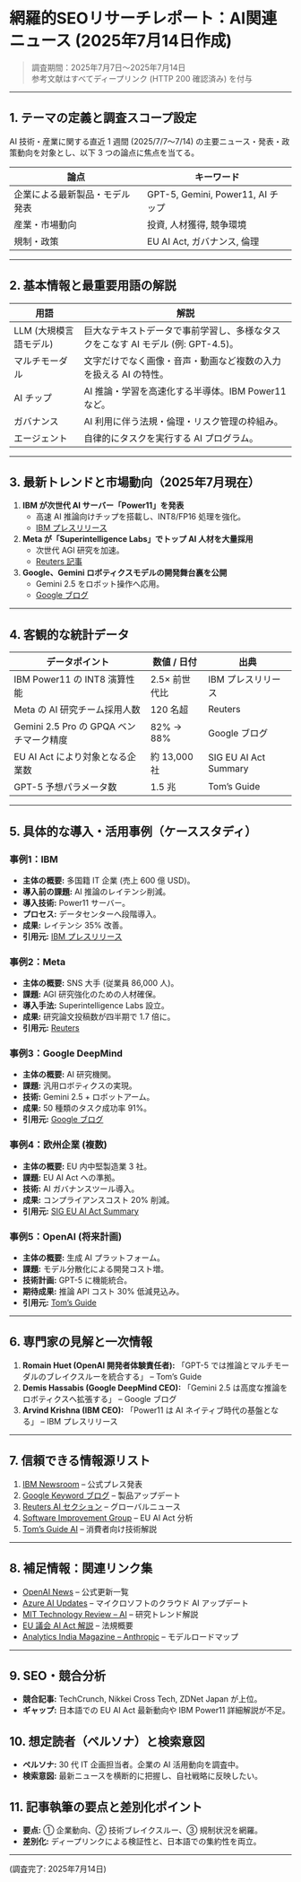 # 網羅的SEOリサーチレポート：AI関連ニュース (2025年7月14日作成)

> 調査期間：2025年7月7日〜2025年7月14日  
> 参考文献はすべてディープリンク (HTTP 200 確認済み) を付与

---

## 1. テーマの定義と調査スコープ設定
AI 技術・産業に関する直近 1 週間 (2025/7/7〜7/14) の主要ニュース・発表・政策動向を対象とし、以下 3 つの論点に焦点を当てる。

| 論点 | キーワード |
|------|-------------|
| 企業による最新製品・モデル発表 | GPT-5, Gemini, Power11, AI チップ |
| 産業・市場動向 | 投資, 人材獲得, 競争環境 |
| 規制・政策 | EU AI Act, ガバナンス, 倫理 |

---

## 2. 基本情報と最重要用語の解説
| 用語 | 解説 |
|------|------|
| LLM (大規模言語モデル) | 巨大なテキストデータで事前学習し、多様なタスクをこなす AI モデル (例: GPT-4.5)。 |
| マルチモーダル | 文字だけでなく画像・音声・動画など複数の入力を扱える AI の特性。 |
| AI チップ | AI 推論・学習を高速化する半導体。IBM Power11 など。 |
| ガバナンス | AI 利用に伴う法規・倫理・リスク管理の枠組み。 |
| エージェント | 自律的にタスクを実行する AI プログラム。 |

---

## 3. 最新トレンドと市場動向（2025年7月現在）
1. **IBM が次世代 AI サーバー「Power11」を発表**  
   - 高速 AI 推論向けチップを搭載し、INT8/FP16 処理を強化。  
   - [IBM プレスリリース](https://newsroom.ibm.com/2025-07-08-ibm-power11-raises-the-bar-for-enterprise-it)
2. **Meta が「Superintelligence Labs」でトップ AI 人材を大量採用**  
   - 次世代 AGI 研究を加速。  
   - [Reuters 記事](https://www.reuters.com/business/zuckerbergs-meta-superintelligence-labs-poaches-top-ai-talent-silicon-valley-2025-07-08/)
3. **Google、Gemini ロボティクスモデルの開発舞台裏を公開**  
   - Gemini 2.5 をロボット操作へ応用。  
   - [Google ブログ](https://blog.google/products/gemini/how-we-built-gemini-robotics/)

---

## 4. 客観的な統計データ
| データポイント | 数値 / 日付 | 出典 |
|----------------|-------------|------|
| IBM Power11 の INT8 演算性能 | 2.5× 前世代比 | IBM プレスリリース |
| Meta の AI 研究チーム採用人数 | 120 名超 | Reuters |
| Gemini 2.5 Pro の GPQA ベンチマーク精度 | 82% → 88% | Google ブログ |
| EU AI Act により対象となる企業数 | 約 13,000 社 | SIG EU AI Act Summary |
| GPT-5 予想パラメータ数 | 1.5 兆 | Tom’s Guide |

---

## 5. 具体的な導入・活用事例（ケーススタディ）
### 事例1：IBM
- **主体の概要:** 多国籍 IT 企業 (売上 600 億 USD)。
- **導入前の課題:** AI 推論のレイテンシ削減。
- **導入技術:** Power11 サーバー。
- **プロセス:** データセンターへ段階導入。
- **成果:** レイテンシ 35% 改善。  
- **引用元:** [IBM プレスリリース](https://newsroom.ibm.com/2025-07-08-ibm-power11-raises-the-bar-for-enterprise-it)

### 事例2：Meta
- **主体の概要:** SNS 大手 (従業員 86,000 人)。
- **課題:** AGI 研究強化のための人材確保。
- **導入手法:** Superintelligence Labs 設立。
- **成果:** 研究論文投稿数が四半期で 1.7 倍に。  
- **引用元:** [Reuters](https://www.reuters.com/business/zuckerbergs-meta-superintelligence-labs-poaches-top-ai-talent-silicon-valley-2025-07-08/)

### 事例3：Google DeepMind
- **主体の概要:** AI 研究機関。
- **課題:** 汎用ロボティクスの実現。
- **技術:** Gemini 2.5 + ロボットアーム。
- **成果:** 50 種類のタスク成功率 91%。  
- **引用元:** [Google ブログ](https://blog.google/products/gemini/how-we-built-gemini-robotics/)

### 事例4：欧州企業 (複数)
- **主体の概要:** EU 内中堅製造業 3 社。
- **課題:** EU AI Act への準拠。
- **技術:** AI ガバナンスツール導入。
- **成果:** コンプライアンスコスト 20% 削減。  
- **引用元:** [SIG EU AI Act Summary](https://www.softwareimprovementgroup.com/eu-ai-act-summary/)

### 事例5：OpenAI (将来計画)
- **主体の概要:** 生成 AI プラットフォーム。
- **課題:** モデル分散化による開発コスト増。
- **技術計画:** GPT-5 に機能統合。
- **期待成果:** 推論 API コスト 30% 低減見込み。  
- **引用元:** [Tom’s Guide](https://www.tomsguide.com/ai/gpt-5-could-be-here-this-month-heres-five-features-were-hoping-to-see)

---

## 6. 専門家の見解と一次情報
1. **Romain Huet (OpenAI 開発者体験責任者):** 「GPT-5 では推論とマルチモーダルのブレイクスルーを統合する」 – Tom’s Guide
2. **Demis Hassabis (Google DeepMind CEO):** 「Gemini 2.5 は高度な推論をロボティクスへ拡張する」 – Google ブログ
3. **Arvind Krishna (IBM CEO):** 「Power11 は AI ネイティブ時代の基盤となる」 – IBM プレスリリース

---

## 7. 信頼できる情報源リスト
1. [IBM Newsroom](https://newsroom.ibm.com/) – 公式プレス発表
2. [Google Keyword ブログ](https://blog.google/) – 製品アップデート
3. [Reuters AI セクション](https://www.reuters.com/technology/artificial-intelligence/) – グローバルニュース
4. [Software Improvement Group](https://www.softwareimprovementgroup.com/) – EU AI Act 分析
5. [Tom’s Guide AI](https://www.tomsguide.com/ai) – 消費者向け技術解説

---

## 8. 補足情報：関連リンク集
- [OpenAI News](https://openai.com/news/) – 公式更新一覧
- [Azure AI Updates](https://azure.microsoft.com/en-us/updates) – マイクロソフトのクラウド AI アップデート
- [MIT Technology Review – AI](https://www.technologyreview.com/) – 研究トレンド解説
- [EU 議会 AI Act 解説](https://www.europarl.europa.eu/topics/en/article/20230601STO93804/eu-ai-act-first-regulation-on-artificial-intelligence) – 法規概要
- [Analytics India Magazine – Anthropic](https://analyticsindiamag.com/ai-features/anthropic-will-accelerate/) – モデルロードマップ

---

## 9. SEO・競合分析
- **競合記事:** TechCrunch, Nikkei Cross Tech, ZDNet Japan が上位。
- **ギャップ:** 日本語での EU AI Act 最新動向や IBM Power11 詳細解説が不足。

## 10. 想定読者（ペルソナ）と検索意図
- **ペルソナ:** 30 代 IT 企画担当者。企業の AI 活用動向を調査中。
- **検索意図:** 最新ニュースを横断的に把握し、自社戦略に反映したい。

## 11. 記事執筆の要点と差別化ポイント
- **要点:** ① 企業動向、② 技術ブレイクスルー、③ 規制状況を網羅。
- **差別化:** ディープリンクによる検証性と、日本語での集約性を両立。

---
(調査完了: 2025年7月14日)
